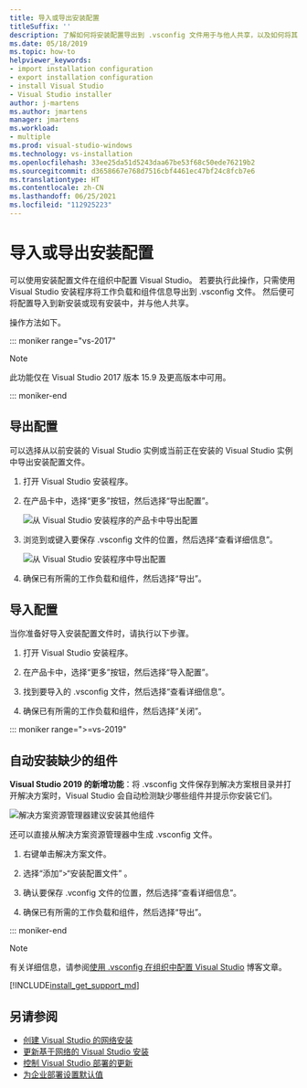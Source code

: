 ```yaml
---
title: 导入或导出安装配置
titleSuffix: ''
description: 了解如何将安装配置导出到 .vsconfig 文件用于与他人共享，以及如何将其导入进行克隆。
ms.date: 05/18/2019
ms.topic: how-to
helpviewer_keywords:
- import installation configuration
- export installation configuration
- install Visual Studio
- Visual Studio installer
author: j-martens
ms.author: jmartens
manager: jmartens
ms.workload:
- multiple
ms.prod: visual-studio-windows
ms.technology: vs-installation
ms.openlocfilehash: 33ee25da51d5243daa67be53f68c50ede76219b2
ms.sourcegitcommit: d3658667e768d7516cbf4461ec47bf24c8fcb7e6
ms.translationtype: HT
ms.contentlocale: zh-CN
ms.lasthandoff: 06/25/2021
ms.locfileid: "112925223"
---
```

# <a name="import-or-export-installation-configurations"></a>导入或导出安装配置

可以使用安装配置文件在组织中配置 Visual Studio。 若要执行此操作，只需使用 Visual Studio 安装程序将工作负载和组件信息导出到 .vsconfig 文件。 然后便可将配置导入到新安装或现有安装中，并与他人共享。

操作方法如下。

::: moniker range="vs-2017"

> [!NOTE]
> 此功能仅在 Visual Studio 2017 版本 15.9 及更高版本中可用。

::: moniker-end

## <a name="export-a-configuration"></a>导出配置

可以选择从以前安装的 Visual Studio 实例或当前正在安装的 Visual Studio 实例中导出安装配置文件。

1. 打开 Visual Studio 安装程序。

1. 在产品卡中，选择“更多”按钮，然后选择“导出配置”。

   ![从 Visual Studio 安装程序的产品卡中导出配置](../install/media/vs-2019/vs-installer-export-config.png)

1. 浏览到或键入要保存 .vsconfig 文件的位置，然后选择“查看详细信息”。

   ![从 Visual Studio 安装程序中导出配置](../install/media/vs-2019/export-configuration-confirmation.png)

1. 确保已有所需的工作负载和组件，然后选择“导出”。

## <a name="import-a-configuration"></a>导入配置

当你准备好导入安装配置文件时，请执行以下步骤。

1. 打开 Visual Studio 安装程序。

1. 在产品卡中，选择“更多”按钮，然后选择“导入配置”。

1. 找到要导入的 .vsconfig 文件，然后选择“查看详细信息”。

1. 确保已有所需的工作负载和组件，然后选择“关闭”。

::: moniker range=">=vs-2019"

## <a name="automatically-install-missing-components"></a>自动安装缺少的组件

**Visual Studio 2019 的新增功能**：将 .vsconfig 文件保存到解决方案根目录并打开解决方案时，Visual Studio 会自动检测缺少哪些组件并提示你安装它们。

![解决方案资源管理器建议安装其他组件](../install/media/vs-2019/solution-explorer-config-file.png)

还可以直接从解决方案资源管理器中生成 .vsconfig 文件。

1. 右键单击解决方案文件。

1. 选择“添加”>“安装配置文件” 。

1. 确认要保存 .vconfig 文件的位置，然后选择“查看详细信息”。

1. 确保已有所需的工作负载和组件，然后选择“导出”。

::: moniker-end

> [!NOTE]
> 有关详细信息，请参阅[使用 .vsconfig 在组织中配置 Visual Studio](https://devblogs.microsoft.com/setup/configure-visual-studio-across-your-organization-with-vsconfig/) 博客文章。

[!INCLUDE[install_get_support_md](includes/install_get_support_md.md)]

## <a name="see-also"></a>另请参阅

* [创建 Visual Studio 的网络安装](create-a-network-installation-of-visual-studio.md)
* [更新基于网络的 Visual Studio 安装](update-a-network-installation-of-visual-studio.md)
* [控制 Visual Studio 部署的更新](controlling-updates-to-visual-studio-deployments.md)
* [为企业部署设置默认值](set-defaults-for-enterprise-deployments.md)
